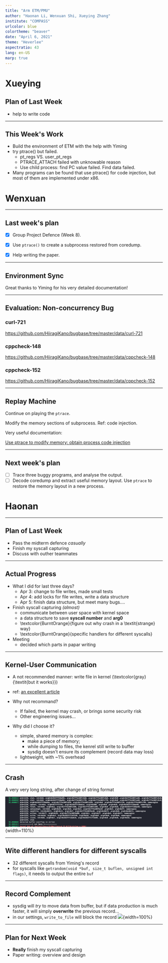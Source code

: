 ```yaml
---
title: "Arm ETM/PMU"
author: "Haonan Li, Wenxuan Shi, Xueying Zhang"
institute: "COMPASS"
urlcolor: blue
colortheme: "beaver"
date: "April 6, 2021"
theme: "Heverlee"
aspectratio: 43
lang: en-US
marp: true
---
```


# Xueying

## Plan of Last Week

- help to write code

---

## This Week's Work

- Build the environment of ETM with the help with Yiming
- try ptrace() but failed.
  - pt_regs VS. user_pt_regs
  - PTRACE_ATTACH failed with unknowable reason
  - Use child process: find PC value failed. Find data failed.
- Many programs can be found that use ptrace() for code injection, but most of them are implemented under x86.


# Wenxuan

---

## Last week's plan

- [x] Group Project Defence (Week 8).

- [x] Use `ptrace()` to create a subprocess restored from coredump.

- [x] Help writing the paper.

---

## Environment Sync

Great thanks to Yiming for his very detailed documentation!


---

## Evaluation: Non-concurrency Bug

### curl-721

https://github.com/HiiragiKano/bugbase/tree/master/data/curl-721


### cppcheck-148

https://github.com/HiiragiKano/bugbase/tree/master/data/cppcheck-148


### cppcheck-152

https://github.com/HiiragiKano/bugbase/tree/master/data/cppcheck-152


---

## Replay Machine

Continue on playing the `ptrace`.

Modify the memory sections of subprocess. Ref: code injection.

Very useful documentation:

[Use ptrace to modify memory: obtain process code injection](https://blog.csdn.net/u011580175/article/details/82831889)

---

## Next week's plan

- [ ] Trace three buggy programs, and analyse the output.
- [ ] Decode coredump and extract useful memory layout. Use `ptrace` to restore the memory layout in a new process.

# Haonan

---

## Plan of Last Week

- Pass the midterm defence *casually*
- Finish my syscall capturing
- Discuss with outher teammates

---


## Actual Progress

- What I did for last three days?
  - Apr 3: change to file writes, made small tests
  - Apr 4: add locks for file writes, write a data structure
  - Apr 5: finish data structure, but meet many bugs....
- Finish syscall capturing *(almost)*
  - communicate between user space with kernel space
  - a data structure to save **syscall number** and **arg0**
  - \textcolor{BurntOrange}{figure out why crash in a \textit{strange} way}
  - \textcolor{BurntOrange}{specific handlers for different syscalls}
- Meeting
  - decided which parts in papar writing

---

## Kernel-User Communication

- A not recommended manner: write file in kernel (\textcolor{gray}{\textit{but it works}})
- ref: [an excellent article](https://www.linuxjournal.com/article/8110)
- Why not recommand?
  - If failed, the kernel may crash, or brings some security risk
  - Other engineering issues...

- Why did I choose it?
  - simple, shared memory is complex: 
    - make a piece of memory; 
    - while dumping to files, the kenrel still write to buffer
    - sysdig doesn't ensure its complement (record data may loss)
  - lightweight, with ~1% overhead


---

## Crash

A very very long string, after change of string format

![](crash.png){width=110%}


---

## Wite different handlers for different syscalls

- 32 different syscalls from Yiming's record
- for syscalls like `getrandom(void *buf, size_t buflen, unsigned int flags)`, it needs to output the entire `buf`

---

## Record Complement

- sysdig will *try* to move data from buffer, but if data production is much faster, it will simply **overwrite** the previous record...
- in our settings, `write_to_file` will block the record
![](https://secure-cdn.wolai.com/static%2Fn1ZBN9bs9gxKuojEESFPFk%2Fimage.png?auth_key=1617636315-rk5KMzKh67FhdYijPDFDLZ-0-25c4e37e68dc8f39e6123db41ce7b4f7){width=100%}


---

## Plan for Next Week

- **Really** finish my syscall capturing
- Paper writing: overview and design
